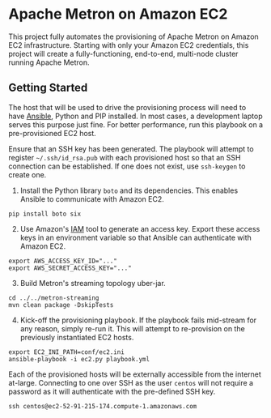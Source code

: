 Apache Metron on Amazon EC2
===========================

This project fully automates the provisioning of Apache Metron on Amazon EC2 infrastructure.  Starting with only your Amazon EC2 credentials, this project will create a fully-functioning, end-to-end, multi-node cluster running Apache Metron.

Getting Started
---------------

The host that will be used to drive the provisioning process will need to have [Ansible](https://github.com/ansible/ansible), Python and PIP installed.  In most cases, a development laptop serves this purpose just fine.  For better performance, run this playbook on a pre-provisioned EC2 host.

Ensure that an SSH key has been generated.  The playbook will attempt to register `~/.ssh/id_rsa.pub` with each provisioned host so that an SSH connection can be established.  If one does not exist, use `ssh-keygen` to create one.

1. Install the Python library `boto` and its dependencies.  This enables Ansible to communicate with Amazon EC2.

  ```
  pip install boto six
  ```

2. Use Amazon's [IAM](https://console.aws.amazon.com/iam/) tool to generate an access key.  Export these access keys in an environment variable so that Ansible can authenticate with Amazon EC2.

  ```
  export AWS_ACCESS_KEY_ID="..."
  export AWS_SECRET_ACCESS_KEY="..."
  ```

3. Build Metron's streaming topology uber-jar.

  ```
  cd ../../metron-streaming
  mvn clean package -DskipTests
  ```

4. Kick-off the provisioning playbook.  If the playbook fails mid-stream for any reason, simply re-run it.  This will attempt to re-provision on the previously instantiated EC2 hosts.

  ```
  export EC2_INI_PATH=conf/ec2.ini
  ansible-playbook -i ec2.py playbook.yml
  ```

Each of the provisioned hosts will be externally accessible from the internet at-large. Connecting to one over SSH as the user `centos` will not require a password as it will authenticate with the pre-defined SSH key.  

```
ssh centos@ec2-52-91-215-174.compute-1.amazonaws.com
```
